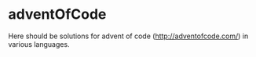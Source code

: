 # adventOfCode
Here should be solutions for advent of code (http://adventofcode.com/) in various languages.
